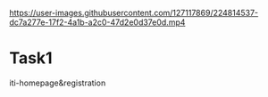 

https://user-images.githubusercontent.com/127117869/224814537-dc7a277e-17f2-4a1b-a2c0-47d2e0d37e0d.mp4

# Task1
iti-homepage&amp;registration
